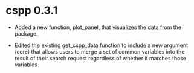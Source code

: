 # cspp 0.3.1

* Added a new function, plot_panel, that visualizes the data from the package.

* Edited the existing get_cspp_data function to include a new argument (core) that allows users to merge a set of common variables into the result of their search request regardless of whether it marches those variables.